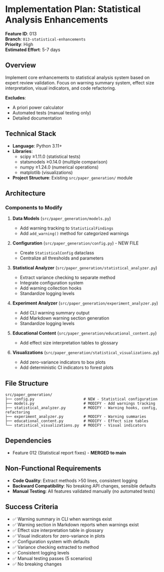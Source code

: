 # Implementation Plan: Statistical Analysis Enhancements

**Feature ID**: 013  
**Branch**: `013-statistical-enhancements`  
**Priority**: High  
**Estimated Effort**: 5-7 days

## Overview

Implement core enhancements to statistical analysis system based on expert review validation.
Focus on warning summary system, effect size interpretation, visual indicators, and code refactoring.

**Excludes**: 
- A priori power calculator
- Automated tests (manual testing only)
- Detailed documentation

## Technical Stack

- **Language**: Python 3.11+
- **Libraries**: 
  - scipy ≥1.11.0 (statistical tests)
  - statsmodels ≥0.14.0 (multiple comparison)
  - numpy ≥1.24.0 (numerical operations)
  - matplotlib (visualizations)
- **Project Structure**: Existing `src/paper_generation/` module

## Architecture

### Components to Modify

1. **Data Models** (`src/paper_generation/models.py`)
   - Add warning tracking to `StatisticalFindings`
   - Add `add_warning()` method for categorized warnings

2. **Configuration** (`src/paper_generation/config.py`) - NEW FILE
   - Create `StatisticalConfig` dataclass
   - Centralize all thresholds and parameters

3. **Statistical Analyzer** (`src/paper_generation/statistical_analyzer.py`)
   - Extract variance checking to separate method
   - Integrate configuration system
   - Add warning collection hooks
   - Standardize logging levels

4. **Experiment Analyzer** (`src/paper_generation/experiment_analyzer.py`)
   - Add CLI warning summary output
   - Add Markdown warning section generation
   - Standardize logging levels

5. **Educational Content** (`src/paper_generation/educational_content.py`)
   - Add effect size interpretation tables to glossary

6. **Visualizations** (`src/paper_generation/statistical_visualizations.py`)
   - Add zero-variance indicators to box plots
   - Add deterministic CI indicators to forest plots

## File Structure

```
src/paper_generation/
├── config.py                      # NEW - Statistical configuration
├── models.py                      # MODIFY - Add warnings tracking
├── statistical_analyzer.py        # MODIFY - Warning hooks, config, refactoring
├── experiment_analyzer.py         # MODIFY - Warning summaries
├── educational_content.py         # MODIFY - Effect size tables
└── statistical_visualizations.py  # MODIFY - Visual indicators
```

## Dependencies

- Feature 012 (Statistical report fixes) - **MERGED to main**

## Non-Functional Requirements

- **Code Quality**: Extract methods >50 lines, consistent logging
- **Backward Compatibility**: No breaking API changes, sensible defaults
- **Manual Testing**: All features validated manually (no automated tests)

## Success Criteria

- ✅ Warning summary in CLI when warnings exist
- ✅ Warning section in Markdown reports when warnings exist
- ✅ Effect size interpretation table in glossary
- ✅ Visual indicators for zero-variance in plots
- ✅ Configuration system with defaults
- ✅ Variance checking extracted to method
- ✅ Consistent logging levels
- ✅ Manual testing passes (5 scenarios)
- ✅ No breaking changes
